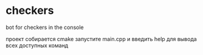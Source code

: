 # checkers
bot for checkers in the console

проект собирается cmake
запустите main.cpp и введить help для вывода всех доступных команд

